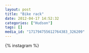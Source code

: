 ```yaml
---
layout: post
title: "Bike rack"
date: 2012-04-17 14:52:32
categories: ["Hudson"]
tags: []
media_id: "171794755612764383_326209"
---
```


{% instagram %}
